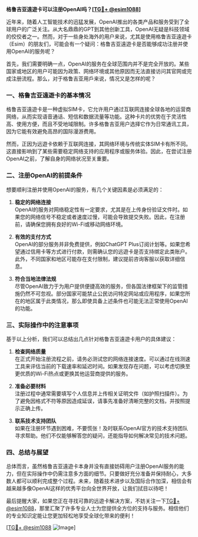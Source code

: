 **格鲁吉亚遠遊卡可以注册OpenAI吗？[[TG💪+ @esim1088](https://t.me/s/esim1088)]**

近年来，随着人工智能技术的迅猛发展，OpenAI推出的各类产品和服务受到了全球用户的广泛关注。从大名鼎鼎的GPT到其他创新工具，OpenAI无疑是科技领域的佼佼者之一。然而，对于一些身处海外的用户来说，尤其是使用格鲁吉亚遠遊卡（Esim）的朋友们，可能会有一个疑问：格鲁吉亚遠遊卡是否能够成功注册并使用OpenAI的服务呢？

首先，我们需要明确一点，OpenAI的服务在全球范围内并不是完全开放的。某些国家或地区的用户可能因为政策、网络环境或其他原因而无法直接访问其官网或完成注册流程。那么，对于格鲁吉亚用戶来说，情况又是怎样的呢？

### 一、格鲁吉亚遠遊卡的基本情况

格鲁吉亚遠遊卡是一种虚拟SIM卡，它允许用户通过互联网连接全球各地的运营商网络，从而实现语音通话、短信和数据流量等功能。这种卡片的优势在于灵活性高、使用方便，而且不受地域限制。许多格鲁吉亚用户选择它作为日常通讯工具，因为它能有效避免高昂的国际漫游费用。

然而，正因为远遊卡依赖于互联网连接，其网络环境与传统实体SIM卡有所不同。这直接影响到了某些需要稳定网络支持的应用程序或服务体验。因此，在尝试注册OpenAI之前，了解自身的网络状况至关重要。

### 二、注册OpenAI的前提条件

想要顺利注册并使用OpenAI的服务，有几个关键因素是必须满足的：

1. **稳定的网络连接**  
   OpenAI的服务对网络稳定性有一定要求，尤其是在上传身份验证文件时。如果您的网络信号不稳定或者速度过慢，可能会导致提交失败。因此，在注册前，请确保您拥有良好的Wi-Fi或移动网络环境。

2. **有效的支付方式**  
   OpenAI的部分服务并非免费提供，例如ChatGPT Plus订阅计划等。如果您希望通过信用卡等方式进行付款，则需确认您的远遊卡是否支持绑定此类账户。此外，不同国家和地区可能存在支付限制，建议提前咨询客服以获取详细信息。

3. **符合当地法律法规**  
   尽管OpenAI致力于为用户提供便捷高效的服务，但各国法律框架下的监管措施仍然不可忽视。部分国家可能禁止公民访问特定网站或应用程序，如果您所在的地区属于此类情况，那么即使具备上述条件也可能无法正常使用OpenAI的功能。

### 三、实际操作中的注意事项

基于以上分析，我们可以总结出几点针对格鲁吉亚遠遊卡用户的具体建议：

1. **检查网络质量**  
   在正式开始注册流程之前，请务必测试您的网络连接速度。可以通过在线测速工具来评估当前的下载速率和延迟时间。如果发现存在问题，可以考虑切换至更优质的Wi-Fi热点或更换其他运营商提供的服务。

2. **准备必要材料**  
   注册过程中通常需要填写个人信息并上传相关证明文件（如护照扫描件）。为了避免因格式不符等原因造成延误，请事先准备好清晰完整的文档，并按照提示正确上传。

3. **联系技术支持团队**  
   如果在注册环节遇到困难，不要慌张！及时联系OpenAI官方的技术支持团队寻求帮助。他们不仅能够解答您的疑问，还能指导如何解决常见的技术问题。

### 四、总结与展望

总体而言，虽然格鲁吉亚遠遊卡本身并没有直接妨碍用户注册OpenAI服务的能力，但在实际操作中仍需注意多方面的细节。只要做好充分准备并保持耐心，大多数人都可以顺利完成整个过程。未来，随着技术进步以及国际合作加深，相信会有越来越多像OpenAI这样的优秀平台向全世界开放，让我们拭目以待吧！

最后提醒大家，如果您正在寻找可靠的远遊卡解决方案，不妨关注一下[TG💪+ @esim1088](https://t.me/s/esim1088)，那里汇聚了许多专业人士为您提供全方位的支持与服务。相信他们的专业知识定能让您更加轻松地享受全球化带来的便利！

[[TG💪+ @esim1088](https://t.me/s/esim1088) ![Image](https://i.postimg.cc/4NQfJmqS/Snipaste-2025-05-13-00-14-12.png)]